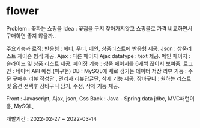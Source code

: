 # flower

Problem : 꽃파는 쇼핑몰
Idea : 꽃집을 구지 찾아가지않고 쇼핑몰로 가격 비교하면서 구매하면 좋지 않을까..


주요기능과 로직: 
반응형 : 헤더, 푸터, 메인, 상품리스트에 반응형 제공.
Json : 상품리스트 제이슨 형식 제공.
Ajax : 다른 페이지 Ajax datatype : text 제공.
메인 페이지 : 슬라이드 및 상품 리스트 제공.
페이징 기능 : 상품 페이지를 6개씩 끊어서 보여줌.
로그인 : 네이버 API 예정.(미구현)
DB : MySQL에 새로 생기는 데이터 저장
리뷰 기능 : 주문 구매후 리뷰 작성단 , 관리자 리뷰답글단,  삭제 기능 제공.
장바구니 : 원하는 리스트 및 옵션 선택후 장바구니 담기, 수정, 삭제 기능 제공.


Front : 
Javascript, Ajax, json, Css
Back : 
Java - Spring data jdbc, MVC패턴이용,  MySQL,  

개발기간 :  2022-02-27 ~ 2022-03-14

